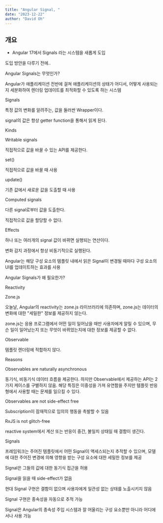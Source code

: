 ```yaml
---
title: "Angular Signal, "
date: "2023-12-22"
author: "David Oh"
---
```


## 개요

* Angular 17에서 Signals 라는 시스템을 새롭게 도입

도입 방안을 다루기 전에..

Angular Signals는 무엇인가?

Angular가 애플리케이션 전반에 걸쳐 애플리케이션의 상태가 어디서, 어떻게 사용되는지 세분화하여 렌더링 업데이트를 최적화할 수 있도록 하는 시스템

Signals

특정 값의 변화를 알려주는, 값을 둘러싼 Wrapper이다.

signal의 값은 항상 getter function을 통해서 읽게 된다.

Kinds

Writable signals

직접적으로 값을 바꿀 수 있는 API를 제공한다.

set()

직접적으로 값을 바꿀 때 사용

update()

기존 값에서 새로운 값을 도출할 때 사용

Computed signals

다른 signal로부터 값을 도출한다.

직접적으로 값을 할당할 수 없다.

Effects

하나 또는 여러개의 signal 값이 바뀌면 실행되는 연산이다.

변화 감지 과정에서 항상 비동기적으로 실행된다.

Angular는 해당 구성 요소의 템플릿 내에서 읽은 Signal이 변경될 때마다 구성 요소의 UI를 업데이트하는 효과를 사용

Angular Signals가 왜 필요한가?

Reactivity

Zone.js

오늘날, Angular의 reactivity는 zone.js 라이브러리에 의존하며, zone.js는 데이터의 변화에 대한 "세밀한" 정보를 제공하지 않는다.

zone.js는 응용 프로그램에서 어떤 일이 일어났을 때만 사용자에게 알릴 수 있으며, 무슨 일이 일어났는지 또는 무엇이 바뀌었는지에 대한 정보를 제공할 수 없다.

Observable

템플릿 렌더링에 적합하지 않다.

Reasons

Observables are naturally asynchronous

동기식, 비동기식 데이터 흐름을 제공한다. 하지만 Observable에서 제공하는 API는 2가지 케이스를 구별하지 않음. 해당 특징은 이중성을 가져 유연함을 주지만 템플릿 반응형에서 사용할 때는 문제를 일으킬 수 있다.

Observables are not side-effect free

Subscription이 잠재적으로 임의의 행동을 촉발할 수 있음

RxJS is not glitch-free

reactive system에서 계산 또는 반응이 중간, 불일치 상태일 때 결함이 생긴다.

Signals

프레임워크는 주어진 템플릿에서 어떤 Signal이 액세스되는지 추적할 수 있으며, 모델에 대한 주어진 변경에 의해 영향을 받는 구성 요소에 대한 세밀한 정보를 제공

Signal은 그들의 값에 대한 동기식 접근을 허용

Signal을 읽을 때 side-effect가 없음

현대 Signal 구현은 결함이 없으며 사용자에게 일관성 없는 상태를 노출시키지 않음

Signal 구현은 종속성을 자동으로 추적 가능

Signal은 Angular의 종속성 주입 시스템과 잘 어울리는 구성 요소뿐만 아니라 어디에서나 사용 가능

